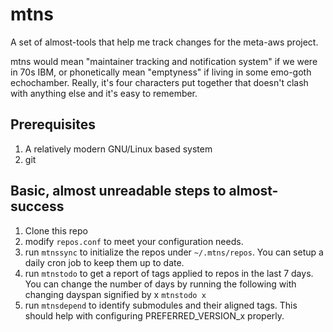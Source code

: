 # mtns

A set of almost-tools that help me track changes for the meta-aws project.

mtns would mean "maintainer tracking and notification system" if we were in 70s IBM, or phonetically mean "emptyness" if living in some emo-goth echochamber.  Really, it's four characters put together that doesn't clash with anything else and it's easy to remember.


## Prerequisites

1. A relatively modern GNU/Linux based system
2. git

## Basic, almost unreadable steps to almost-success

1. Clone this repo
2. modify `repos.conf` to meet your configuration needs.
3. run `mtnssync` to initialize the repos under `~/.mtns/repos`. You can setup a daily cron job to keep them up to date.
4. run `mtnstodo` to get a report of tags applied to repos in the last 7 days.  You can change the number of days by running the following with changing dayspan signified by x `mtnstodo x`
5. run `mtnsdepend` to identify submodules and their aligned tags. This should help with configuring PREFERRED_VERSION_x properly.

